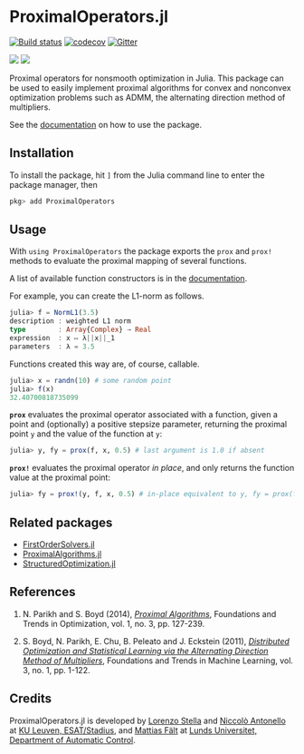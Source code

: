 # ProximalOperators.jl

[![Build status](https://github.com/kul-forbes/ProximalOperators.jl/workflows/CI/badge.svg?branch=master)](https://github.com/kul-forbes/ProximalOperators.jl/actions?query=workflow%3ACI+branch%3Amaster)
[![codecov](https://codecov.io/gh/kul-forbes/ProximalOperators.jl/branch/master/graph/badge.svg)](https://codecov.io/gh/kul-forbes/ProximalOperators.jl)
[![Gitter](https://img.shields.io/gitter/room/nwjs/nw.js.svg)](https://gitter.im/ProximalOperators-jl/Lobby)

[![](https://img.shields.io/badge/docs-stable-blue.svg)](https://kul-forbes.github.io/ProximalOperators.jl/stable)
[![](https://img.shields.io/badge/docs-latest-blue.svg)](https://kul-forbes.github.io/ProximalOperators.jl/latest)


Proximal operators for nonsmooth optimization in Julia.
This package can be used to easily implement proximal algorithms for convex and nonconvex optimization problems such as ADMM, the alternating direction method of multipliers.

See the [documentation](https://kul-forbes.github.io/ProximalOperators.jl/latest) on how to use the package.

## Installation

To install the package, hit `]` from the Julia command line to enter the package manager, then

```julia
pkg> add ProximalOperators
```

## Usage

With `using ProximalOperators` the package exports the `prox` and `prox!` methods to evaluate the proximal mapping of several functions.

A list of available function constructors is in the [documentation](https://kul-forbes.github.io/ProximalOperators.jl/latest).

For example, you can create the L1-norm as follows.

```julia
julia> f = NormL1(3.5)
description : weighted L1 norm
type        : Array{Complex} → Real
expression  : x ↦ λ||x||_1
parameters  : λ = 3.5
```

Functions created this way are, of course, callable.

```julia
julia> x = randn(10) # some random point
julia> f(x)
32.40700818735099
```

**`prox`** evaluates the proximal operator associated with a function,
given a point and (optionally) a positive stepsize parameter,
returning the proximal point `y` and the value of the function at `y`:

```julia
julia> y, fy = prox(f, x, 0.5) # last argument is 1.0 if absent
```

**`prox!`** evaluates the proximal operator *in place*,
and only returns the function value at the proximal point:

```julia
julia> fy = prox!(y, f, x, 0.5) # in-place equivalent to y, fy = prox(f, x, 0.5)
```

## Related packages

* [FirstOrderSolvers.jl](https://github.com/mfalt/FirstOrderSolvers.jl)
* [ProximalAlgorithms.jl](https://github.com/kul-forbes/ProximalAlgorithms.jl)
* [StructuredOptimization.jl](https://github.com/kul-forbes/StructuredOptimization.jl)

## References

1. N. Parikh and S. Boyd (2014), [*Proximal Algorithms*](http://dx.doi.org/10.1561/2400000003),
Foundations and Trends in Optimization, vol. 1, no. 3, pp. 127-239.

2. S. Boyd, N. Parikh, E. Chu, B. Peleato and J. Eckstein (2011), [*Distributed Optimization and Statistical Learning via the Alternating Direction Method of Multipliers*](http://dx.doi.org/10.1561/2200000016), Foundations and Trends in Machine Learning, vol. 3, no. 1, pp. 1-122.

## Credits

ProximalOperators.jl is developed by
[Lorenzo Stella](https://lostella.github.io)
and [Niccolò Antonello](http://homes.esat.kuleuven.be/~nantonel/)
at [KU Leuven, ESAT/Stadius](https://www.esat.kuleuven.be/stadius/),
and [Mattias Fält](http://www.control.lth.se/Staff/MattiasFalt.html) at [Lunds Universitet, Department of Automatic Control](http://www.control.lth.se/).
